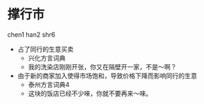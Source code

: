 # 撑行市
chen1 han2 shr6
+ 占了同行的生意买卖
  * 兴化方言词典
  - 我的洗染店刚刚开张，你又在隔壁开一家，不是～啊？
+ 由于新的商家加入使得市场饱和，导致价格下降而影响同行的生意
  * 泰州方言词典4
  - 这块的饭店已经不少唻，你就不要再来～唻。
